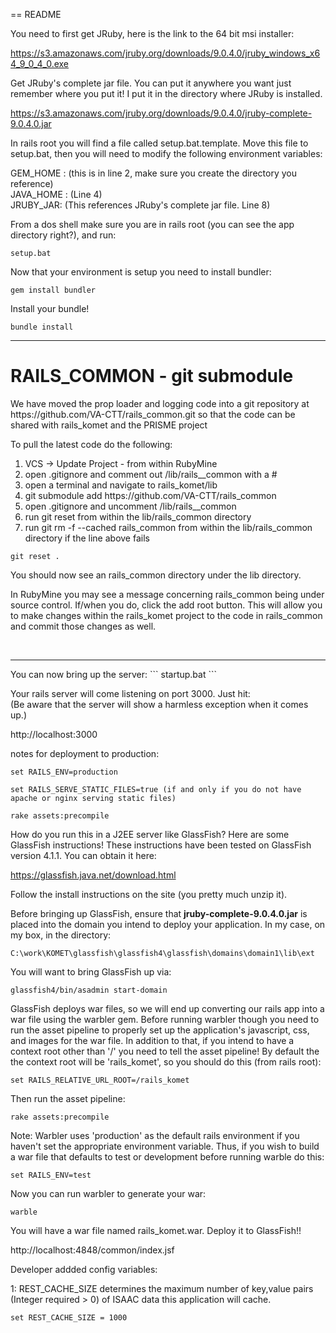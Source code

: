 == README

You need to first get JRuby, here is the link to the 64 bit msi installer:

https://s3.amazonaws.com/jruby.org/downloads/9.0.4.0/jruby_windows_x64_9_0_4_0.exe

Get JRuby's complete jar file.  You can put it anywhere you want just remember where you put it!
I put it in the directory where JRuby is installed.

https://s3.amazonaws.com/jruby.org/downloads/9.0.4.0/jruby-complete-9.0.4.0.jar

In rails root you will find a file called setup.bat.template.
Move this file to setup.bat, then you will need to modify the following environment variables:

GEM_HOME : (this is in line 2, make sure you create the directory you reference)<br>
JAVA_HOME : (Line 4)<br>
JRUBY_JAR: (This references JRuby's complete jar file.  Line 8)<br>

From a dos shell make sure you are in rails root (you can see the app directory right?), and run:
```
setup.bat
```

Now that your environment is setup you need to install bundler:
```
gem install bundler
```

Install your bundle!
```
bundle install
```

<hr>
<h1>RAILS_COMMON - git submodule</h1>
We have moved the prop loader and logging code into a git repository at https://github.com/VA-CTT/rails_common.git so that the code can
be shared with rails_komet and the PRISME project

To pull the latest code do the following:
<ol>
<li>VCS -> Update Project - from within RubyMine</li>
<li>open .gitignore and comment out /lib/rails__common with a #</li>
<li>open a terminal and navigate to rails_komet/lib</li>
<li>git submodule add https://github.com/VA-CTT/rails_common</li>
<li>open .gitignore and uncomment /lib/rails__common</li>
<li>run git reset from within the lib/rails_common directory</li>
<li>run git  rm -f --cached rails_common from within the lib/rails_common directory if the line above fails</li>
</ol>

```
git reset .
```

You should now see an rails_common directory under the lib directory.

In RubyMine you may see a message concerning rails_common being under source control. If/when you do, click the add root button. This will allow you to make changes within the rails_komet project to the code in rails_common and commit those changes as well.



<br>
<hr>
You can now bring up the server:
```
startup.bat
```

Your rails server will come listening on port 3000.  Just hit:<BR>
(Be aware that the server will show a harmless exception when it comes up.)

http://localhost:3000

notes for deployment to production:

```
set RAILS_ENV=production
```

```
set RAILS_SERVE_STATIC_FILES=true (if and only if you do not have apache or nginx serving static files)
```

```
rake assets:precompile
```


How do you run this in a J2EE server like GlassFish?  Here are some GlassFish instructions!  These instructions have been tested on GlassFish version 4.1.1.  You can obtain it here:

https://glassfish.java.net/download.html

Follow the install instructions on the site (you pretty much unzip it).

Before bringing up GlassFish, ensure that <b>jruby-complete-9.0.4.0.jar</b> is placed into the domain you intend to deploy your application.  In my case, on my box, in the directory:
```
C:\work\KOMET\glassfish\glassfish4\glassfish\domains\domain1\lib\ext
```

You will want to bring GlassFish up via:
```
glassfish4/bin/asadmin start-domain
```

GlassFish deploys war files, so we will end up converting our rails app into a war file using the warbler gem.  Before running warbler though you need to run the asset pipeline to properly set up the application's javascript, css, and images for the war file.  In addition to that, if you intend to have a context root other than '/' you need to tell the asset pipeline!  By default the  the context root will be 'rails_komet', so you should do this (from rails root):

```
set RAILS_RELATIVE_URL_ROOT=/rails_komet
```

Then run the asset pipeline:
```
rake assets:precompile
```

Note:  Warbler uses 'production' as the default rails environment if you haven't set the appropriate environment variable.  Thus, if you wish to build a war file that defaults to test or development before running warble do this:
```
set RAILS_ENV=test
```


Now you can run warbler to generate your war:

```
warble
```


You will have a war file named rails_komet.war.  Deploy it to GlassFish!!

http://localhost:4848/common/index.jsf


Developer addded config variables:

1: REST_CACHE_SIZE determines the maximum number of key,value pairs (Integer required  > 0) of ISAAC data this application will cache.
```
set REST_CACHE_SIZE = 1000
```